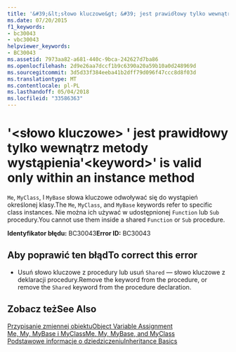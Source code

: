 ```yaml
---
title: '&#39;&lt;słowo kluczowe&gt; &#39; jest prawidłowy tylko wewnątrz metody wystąpienia'
ms.date: 07/20/2015
f1_keywords:
- bc30043
- vbc30043
helpviewer_keywords:
- BC30043
ms.assetid: 7973aa82-a681-440c-9bca-242627d7ba86
ms.openlocfilehash: 2d9e26aa7dccf1b9c6390a20a59b10a0d248969d
ms.sourcegitcommit: 3d5d33f384eeba41b2dff79d096f47ccc8d8f03d
ms.translationtype: MT
ms.contentlocale: pl-PL
ms.lasthandoff: 05/04/2018
ms.locfileid: "33586363"
---
```

# <a name="39ltkeywordgt39-is-valid-only-within-an-instance-method"></a><span data-ttu-id="1d9be-102">&#39;&lt;słowo kluczowe&gt; &#39; jest prawidłowy tylko wewnątrz metody wystąpienia</span><span class="sxs-lookup"><span data-stu-id="1d9be-102">&#39;&lt;keyword&gt;&#39; is valid only within an instance method</span></span>
<span data-ttu-id="1d9be-103">`Me`, `MyClass`, I `MyBase` słowa kluczowe odwoływać się do wystąpień określonej klasy.</span><span class="sxs-lookup"><span data-stu-id="1d9be-103">The `Me`, `MyClass`, and `MyBase` keywords refer to specific class instances.</span></span> <span data-ttu-id="1d9be-104">Nie można ich używać w udostępnionej `Function` lub `Sub` procedury.</span><span class="sxs-lookup"><span data-stu-id="1d9be-104">You cannot use them inside a shared `Function` or `Sub` procedure.</span></span>  
  
 <span data-ttu-id="1d9be-105">**Identyfikator błędu:** BC30043</span><span class="sxs-lookup"><span data-stu-id="1d9be-105">**Error ID:** BC30043</span></span>  
  
## <a name="to-correct-this-error"></a><span data-ttu-id="1d9be-106">Aby poprawić ten błąd</span><span class="sxs-lookup"><span data-stu-id="1d9be-106">To correct this error</span></span>  
  
-   <span data-ttu-id="1d9be-107">Usuń słowo kluczowe z procedury lub usuń `Shared` — słowo kluczowe z deklaracji procedury.</span><span class="sxs-lookup"><span data-stu-id="1d9be-107">Remove the keyword from the procedure, or remove the `Shared` keyword from the procedure declaration.</span></span>  
  
## <a name="see-also"></a><span data-ttu-id="1d9be-108">Zobacz też</span><span class="sxs-lookup"><span data-stu-id="1d9be-108">See Also</span></span>  
 [<span data-ttu-id="1d9be-109">Przypisanie zmiennej obiektu</span><span class="sxs-lookup"><span data-stu-id="1d9be-109">Object Variable Assignment</span></span>](../../../visual-basic/programming-guide/language-features/variables/object-variable-assignment.md)  
 [<span data-ttu-id="1d9be-110">Me, My, MyBase i MyClass</span><span class="sxs-lookup"><span data-stu-id="1d9be-110">Me, My, MyBase, and MyClass</span></span>](../../../visual-basic/programming-guide/program-structure/me-my-mybase-and-myclass.md)  
 [<span data-ttu-id="1d9be-111">Podstawowe informacje o dziedziczeniu</span><span class="sxs-lookup"><span data-stu-id="1d9be-111">Inheritance Basics</span></span>](../../../visual-basic/programming-guide/language-features/objects-and-classes/inheritance-basics.md)
